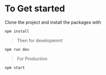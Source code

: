 # To Get started

Clone the project and install the packages with

`npm install`

> Then for developemnt

`npm run dev`

> For Production

`npm start`
